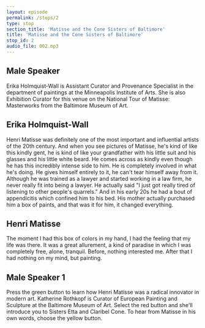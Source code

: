 ```yaml
---
layout: episode
permalink: /stops/2
type: stop
section_title: 'Matisse and the Cone Sisters of Baltimore'
title: 'Matisse and the Cone Sisters of Baltimore'
stop_id: 2
audio_file: 002.mp3
---
```


## Male Speaker

Erika Holmquist-Wall is Assistant Curator and Provenance Specialist in the department of paintings at the Minneapolis Institute of Arts.  She is also Exhibition Curator for this venue on the National Tour of Matisse: Masterworks from the Baltimore Museum of Art.

## Erika Holmquist-Wall

Henri Matisse was definitely one of the most important and influential artists of the 20th century.  And when you see pictures of Matisse, he's kind of like this kindly gent, he is kind of like your grandfather with his little suit and his glasses and his little white beard.  He comes across as kindly even though he has this incredibly intense side to him.  He is completely involved in what he's doing.  He gives himself entirely to it, he can't tear himself away from it.  Although he was trained as a lawyer and started working in a law firm, he never really fit into being a lawyer.  He actually said "I just got really tired of listening to other people's quarrels."  And in his early 20s he had a bout of appendicitis which confined him to his bed.  His mother actually purchased him a box of paints, and that was it for him, it changed everything.

## Henri Matisse

The moment I had this box of colors in my hand, I had the feeling that my life was there.  It was a great allurement, a kind of paradise in which I was completely free, alone, tranquil.  Before, nothing interested me.  After that I had nothing on my mind, but painting.

## Male Speaker 1

Press the green button to learn how Henri Matisse was a radical innovator in modern art.  Katherine Rothkopf is Curator of European Painting and Sculpture at the Baltimore Museum of Art.  Select the red button and she'll introduce you to Sisters Etta and Claribel Cone.  To hear from Matisse in his own words, choose the yellow button.

